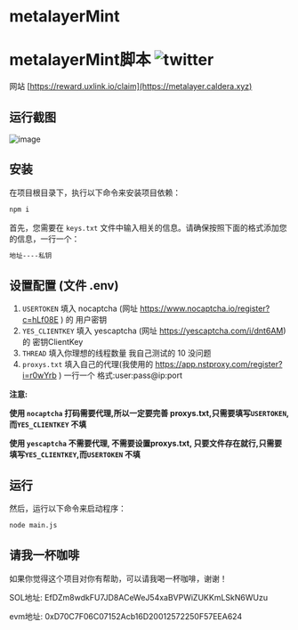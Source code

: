 # metalayerMint
# metalayerMint脚本 ![twitter](https://img.shields.io/twitter/follow/0xNaiXi?style=social)

网站 [https://reward.uxlink.io/claim](https://metalayer.caldera.xyz)

## 运行截图

![image](https://github.com/user-attachments/assets/e8bfc35b-ed6e-4269-b93a-860d2cd636b4)


## 安装

在项目根目录下，执行以下命令来安装项目依赖：

```bash
npm i
```

首先，您需要在 `keys.txt` 文件中输入相关的信息。请确保按照下面的格式添加您的信息，一行一个：

```bash
地址----私钥
```
## 设置配置 (文件 .env)

1. `USERTOKEN` 填入 nocaptcha (网址 https://www.nocaptcha.io/register?c=hLf08E ) 的 用户密钥    
2. `YES_CLIENTKEY` 填入 yescaptcha (网址 https://yescaptcha.com/i/dnt6AM) 的 密钥ClientKey
3. `THREAD` 填入你理想的线程数量 我自己测试的 10 没问题
4. `proxys.txt` 填入自己的代理(我使用的  https://app.nstproxy.com/register?i=r0wYrb ) 一行一个 格式:user:pass@ip:port

**注意:**

**使用 `nocaptcha` 打码需要代理,所以一定要完善 proxys.txt,只需要填写`USERTOKEN`,而`YES_CLIENTKEY` 不填**

**使用 `yescaptcha` 不需要代理, 不需要设置proxys.txt, 只要文件存在就行,只需要填写`YES_CLIENTKEY`,而`USERTOKEN` 不填**
## 运行

然后，运行以下命令来启动程序：

```bash
node main.js
```

## 请我一杯咖啡

如果你觉得这个项目对你有帮助，可以请我喝一杯咖啡，谢谢！

SOL地址: EfDZm8wdkFU7JD8ACeWeJ54xaBVPWiZUKKmLSkN6WUzu

evm地址: 0xD70C7F06C07152Acb16D20012572250F57EEA624
